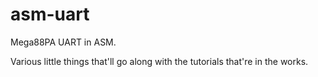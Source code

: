 # asm-uart
Mega88PA UART in ASM. 

Various little things that'll go along with the tutorials that're in the
works.
